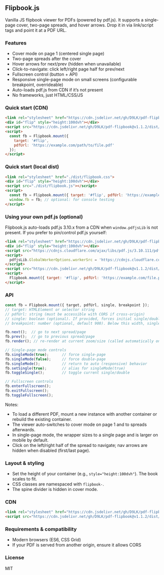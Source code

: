 ## Flipbook.js

Vanilla JS flipbook viewer for PDFs (powered by pdf.js). It supports a single-page cover, two-page spreads, and hover arrows. Drop it in via link/script tags and point it at a PDF URL.

### Features
- Cover mode on page 1 (centered single page)
- Two-page spreads after the cover
- Hover arrows for next/prev (hidden when unavailable)
- Click-to-navigate: click left/right page half for prev/next
- Fullscreen control (button + API)
- Responsive single-page mode on small screens (configurable breakpoint, overrideable)
- Auto-loads pdf.js from CDN if it’s not present
- No frameworks, just HTML/CSS/JS

### Quick start (CDN)
```html
<link rel="stylesheet" href="https://cdn.jsdelivr.net/gh/D9LK/pdf-flipbook@v1.1.2/dist/flipbook.css">
<div id="flip" style="height:100dvh"></div>
<script src="https://cdn.jsdelivr.net/gh/D9LK/pdf-flipbook@v1.1.2/dist/flipbook.js"></script>
<script>
  const fb = Flipbook.mount({
    target: '#flip',
    pdfUrl: 'https://example.com/path/to/file.pdf'
  });
</script>
```

### Quick start (local dist)
```html
<link rel="stylesheet" href="./dist/flipbook.css">
<div id="flip" style="height:100dvh"></div>
<script src="./dist/flipbook.js"></script>
<script>
  const fb = Flipbook.mount({ target: '#flip', pdfUrl: 'https://example.com/file.pdf' });
  window.fb = fb; // optional: for console testing
</script>
```

### Using your own pdf.js (optional)
Flipbook.js auto-loads pdf.js 3.10.x from a CDN when `window.pdfjsLib` is not present. If you prefer to pin/control pdf.js yourself:
```html
<link rel="stylesheet" href="https://cdn.jsdelivr.net/gh/D9LK/pdf-flipbook@v1.1.2/dist/flipbook.css">
<div id="flip" style="height:100dvh"></div>
<script src="https://cdnjs.cloudflare.com/ajax/libs/pdf.js/3.10.111/pdf.min.js"></script>
<script>
  pdfjsLib.GlobalWorkerOptions.workerSrc = 'https://cdnjs.cloudflare.com/ajax/libs/pdf.js/3.10.111/pdf.worker.min.js';
</script>
<script src="https://cdn.jsdelivr.net/gh/D9LK/pdf-flipbook@v1.1.2/dist/flipbook.js"></script>
<script>
  Flipbook.mount({ target: '#flip', pdfUrl: 'https://example.com/file.pdf' });
</script>
```

### API
```js
const fb = Flipbook.mount({ target, pdfUrl, single, breakpoint });
// target: HTMLElement or selector string
// pdfUrl: string (must be accessible with CORS if cross-origin)
// single: boolean (optional). If provided, forces initial single/double and enables override.
// breakpoint: number (optional, default 900). Below this width, single-page mode is enabled automatically unless overridden.

fb.next();  // go to next spread/page
fb.prev();  // go to previous spread/page
fb.render(); // re-render at current zoom/size (called automatically on resize)

// Single-page mode controls
fb.singleMode(true);      // force single-page
fb.singleMode(false);     // force double-page
fb.singleMode();          // return to auto (responsive) behavior
fb.setSingle(true);       // alias for singleMode(true)
fb.toggleSingle();        // toggle current single/double

// Fullscreen controls
fb.enterFullscreen();
fb.exitFullscreen();
fb.toggleFullscreen();
```

Notes:
- To load a different PDF, mount a new instance with another container or rebuild the existing container.
- The viewer auto-switches to cover mode on page 1 and to spreads afterwards.
- In single-page mode, the wrapper sizes to a single page and is larger on mobile by default.
- Click on the left/right half of the spread to navigate; nav arrows are hidden when disabled (first/last page).

### Layout & styling
- Set the height of your container (e.g., `style="height:100dvh"`). The book scales to fit.
- CSS classes are namespaced with `flipbook-`.
- The spine divider is hidden in cover mode.

### CDN
```html
<link rel="stylesheet" href="https://cdn.jsdelivr.net/gh/D9LK/pdf-flipbook@v1.1.2/dist/flipbook.css">
<script src="https://cdn.jsdelivr.net/gh/D9LK/pdf-flipbook@v1.1.2/dist/flipbook.js"></script>
```

### Requirements & compatibility
- Modern browsers (ES6, CSS Grid)
- If your PDF is served from another origin, ensure it allows CORS

### License
MIT


